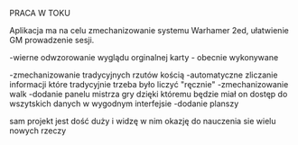 PRACA W TOKU

Aplikacja ma na celu zmechanizowanie systemu Warhamer 2ed, ułatwienie GM prowadzenie sesji.

-wierne odwzorowanie wyglądu orginalnej karty - obecnie wykonywane

-zmechanizowanie tradycyjnych rzutów kością
-automatyczne zliczanie informacji które tradycyjnie trzeba było liczyć "ręcznie"
-zmechanizowanie walk
-dodanie panelu mistrza gry dzięki któremu będzie miał on dostęp do wszytskich danych w wygodnym interfejsie
-dodanie planszy

sam projekt jest dość duży i widzę w nim okazję do nauczenia sie wielu nowych rzeczy
